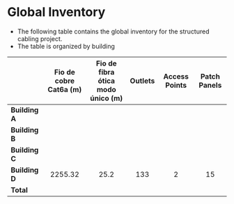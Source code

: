 # Global Inventory #

* The following table contains the global inventory for the structured cabling project.
* The table is organized by building

|                | Fio de cobre Cat6a (m) | Fio de fibra ótica modo único (m) | Outlets | Access Points | Patch Panels |
|----------------|:----------------------:|:---------------------------------:|:-------:|:-------------:|:------------:|
| **Building A** |                        |                                   |         |               |              |
| **Building B** |                        |                                   |         |               |              |
| **Building C** |                        |                                   |         |               |              |
| **Building D** |        2255.32         |               25.2                |   133   |       2       |      15      |  
| **Total**      |                        |                                   |         |               |              | 